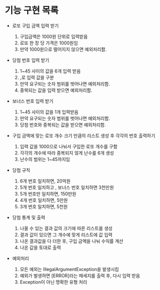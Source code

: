 # 기능 구현 목록

* 로또 구입 금액 입력 받기
  1. 구입금액은 1000원 단위로 입력받음
  2. 로또 한 장 당 가격은 1000원임
  3. 만약 1000원으로 떨어지지 않으면 예외처리함.

* 당첨 번호 입력 받기
  1. 1~45 사이의 값을 6개 입력 받음
  2. ,로 입력 값을 구분
  3. 만약 요구되는 숫자 범위를 벗어나면 예외처리함.
  4. 중복되는 값을 입력 받으면 예외처리함.

* 보너스 번호 입력 받기
  1. 1~45 사이의 값을 1개 입력받음
  2. 만약 요구되는 숫자 범위를 벗어나면 예외처리함.
  3. 당첨 번호와 중복되는 값을 받으면 예외처리함.

* 구입 금액에 맞는 로또 개수 크기 만큼의 리스트 생성 후 각각의 번호 출력하기
  1. 입력 값을 1000으로 나눠서 구입한 로또 개수를 구함
  2. 각각의 개수에 따라 중복되지 않게 난수를 6개 생성
  3. 난수의 범위는 1~45까지임

* 당첨 규칙
  1. 6개 번호 일치하면, 20억원
  2. 5개 번호 일치하고 , 보너스 번호 일치하면 3천만원
  3. 5개 번호만 일치하면, 150만원
  4. 4개 번호 일치하면, 5만원
  5. 3개 번호 일치하면, 5천원

* 당첨 통계 및 출력
  1. 나올 수 있는 결과 값의 크기에 따른 리스트를 생성
  2. 결과 값이 있으면 그 개수에 맞게 리스트에 값 입력
  3. 나온 결과값을 다 더한 후, 구입 금액을 나눠 수익률 계산
  4. 나온 값을 토대로 출력

* 예외처리
  1. 모든 예외는 IllegalArgumentException을 발생시킴
  2. 예외가 발생하면 [ERROR]라는 메세지를 출력 후, 다시 입력 받음
  3. Exception이 아닌 명확한 유형 처리
